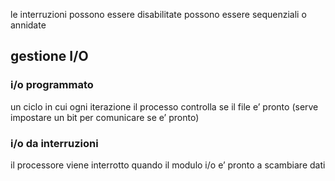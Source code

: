 le interruzioni possono essere disabilitate
possono essere sequenziali o annidate
## gestione I/O
### i/o programmato
un ciclo in cui ogni iterazione il processo controlla se il file e’ pronto (serve impostare un bit per comunicare se e’ pronto)
### i/o da interruzioni
il processore viene interrotto quando il modulo i/o e’ pronto a scambiare dati